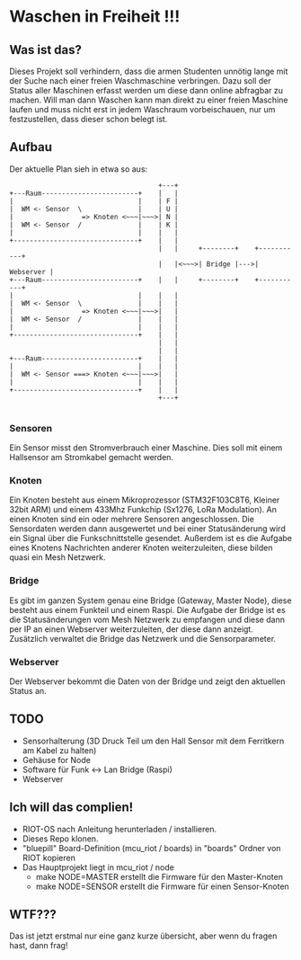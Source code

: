 # Waschen in Freiheit !!!
## Was ist das?
Dieses Projekt soll verhindern, dass die armen Studenten unnötig lange mit der Suche nach einer freien Waschmaschine verbringen. Dazu soll der Status aller Maschinen erfasst werden um diese dann online abfragbar zu machen. Will man dann Waschen kann man direkt zu einer freien Maschine laufen und muss nicht erst in jedem Waschraum vorbeischauen, nur um festzustellen, dass dieser schon belegt ist.

## Aufbau
Der aktuelle Plan sieh in etwa so aus:

```
                                     +---+
+---Raum------------------------+    |   |
|                               |    | F |
|  WM <- Sensor  \              |    | U |
|                 => Knoten <~~~|~~~>| N |
|  WM <- Sensor  /              |    | K |
|                               |    |   |
+-------------------------------+    |   |
                                     |   |     +--------+    +-----------+
                                     |   |<~~~>| Bridge |--->| Webserver |
+---Raum------------------------+    |   |     +--------+    +-----------+
|                               |    |   |
|  WM <- Sensor  \              |    |   |
|                 => Knoten <~~~|~~~>|   |
|  WM <- Sensor  /              |    |   |
|                               |    |   |
+-------------------------------+    |   |
                                     |   |
                                     |   |
+---Raum------------------------+    |   |
|                               |    |   |
|  WM <- Sensor ===> Knoten <~~~|~~~>|   |
|                               |    |   |
+-------------------------------+    |   |
                                     +---+
    
```

### Sensoren
Ein Sensor misst den Stromverbrauch einer Maschine. Dies soll mit einem Hallsensor am Stromkabel gemacht werden.

### Knoten
Ein Knoten besteht aus einem Mikroprozessor (STM32F103C8T6, Kleiner 32bit ARM) und einem 433Mhz Funkchip (Sx1276, LoRa Modulation).
An einen Knoten sind ein oder mehrere Sensoren angeschlossen. Die Sensordaten werden dann ausgewertet und bei einer Statusänderung wird ein Signal über die Funkschnittstelle gesendet.
Außerdem ist es die Aufgabe eines Knotens Nachrichten anderer Knoten weiterzuleiten, diese bilden quasi ein Mesh Netzwerk.

### Bridge
Es gibt im ganzen System genau eine Bridge (Gateway, Master Node), diese besteht aus einem Funkteil und einem Raspi. Die Aufgabe der Bridge ist es die Statusänderungen vom Mesh Netzwerk zu empfangen und diese dann per IP an einen Webserver weiterzuleiten, der diese dann anzeigt. Zusätzlich verwaltet die Bridge das Netzwerk und die Sensorparameter.

### Webserver
Der Webserver bekommt die Daten von der Bridge und zeigt den aktuellen Status an.


## TODO
* Sensorhalterung (3D Druck Teil um den Hall Sensor mit dem Ferritkern am Kabel zu halten)
* Gehäuse for Node
* Software für Funk <-> Lan Bridge (Raspi)
* Webserver

## Ich will das complien!
* RIOT-OS nach Anleitung herunterladen / installieren.
* Dieses Repo klonen.
* "bluepill" Board-Definition (mcu\_riot / boards) in "boards" Ordner von RIOT kopieren
* Das Hauptprojekt liegt in mcu\_riot / node
  * make NODE=MASTER erstellt die Firmware für den Master-Knoten 
  * make NODE=SENSOR erstellt die Firmware für einen Sensor-Knoten 

## WTF???
Das ist jetzt erstmal nur eine ganz kurze übersicht, aber wenn du fragen hast, dann frag!
